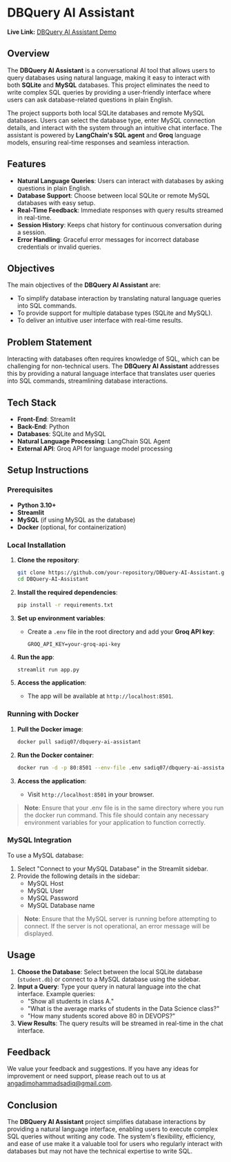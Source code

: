 # DBQuery AI Assistant

**Live Link:** [DBQuery AI Assistant Demo](https://dbquery-ai-assistant.streamlit.app/)

## Overview

The **DBQuery AI Assistant** is a conversational AI tool that allows users to query databases using natural language, making it easy to interact with both **SQLite** and **MySQL** databases. This project eliminates the need to write complex SQL queries by providing a user-friendly interface where users can ask database-related questions in plain English.

The project supports both local SQLite databases and remote MySQL databases. Users can select the database type, enter MySQL connection details, and interact with the system through an intuitive chat interface. The assistant is powered by **LangChain's SQL agent** and **Groq** language models, ensuring real-time responses and seamless interaction.

## Features

- **Natural Language Queries**: Users can interact with databases by asking questions in plain English.
- **Database Support**: Choose between local SQLite or remote MySQL databases with easy setup.
- **Real-Time Feedback**: Immediate responses with query results streamed in real-time.
- **Session History**: Keeps chat history for continuous conversation during a session.
- **Error Handling**: Graceful error messages for incorrect database credentials or invalid queries.

## Objectives

The main objectives of the **DBQuery AI Assistant** are:
- To simplify database interaction by translating natural language queries into SQL commands.
- To provide support for multiple database types (SQLite and MySQL).
- To deliver an intuitive user interface with real-time results.

## Problem Statement

Interacting with databases often requires knowledge of SQL, which can be challenging for non-technical users. The **DBQuery AI Assistant** addresses this by providing a natural language interface that translates user queries into SQL commands, streamlining database interactions.

## Tech Stack

- **Front-End**: Streamlit
- **Back-End**: Python
- **Databases**: SQLite and MySQL
- **Natural Language Processing**: LangChain SQL Agent
- **External API**: Groq API for language model processing

## Setup Instructions

### Prerequisites

- **Python 3.10+**
- **Streamlit**
- **MySQL** (if using MySQL as the database)
- **Docker** (optional, for containerization)

### Local Installation

1. **Clone the repository**:
   ```bash
   git clone https://github.com/your-repository/DBQuery-AI-Assistant.git
   cd DBQuery-AI-Assistant


2. **Install the required dependencies**:
   ```bash
   pip install -r requirements.txt
   ```

3. **Set up environment variables**:
   - Create a `.env` file in the root directory and add your **Groq API key**:
     ```
     GROQ_API_KEY=your-groq-api-key
     ```

4. **Run the app**:
   ```bash
   streamlit run app.py
   ```

5. **Access the application**:
   - The app will be available at `http://localhost:8501`.


### Running with Docker

1. **Pull the Docker image**:
   ```bash
   docker pull sadiq07/dbquery-ai-assistant
   ```

2. **Run the Docker container**:
   ```bash
   docker run -d -p 80:8501 --env-file .env sadiq07/dbquery-ai-assistant
   ```

3. **Access the application**:
   - Visit `http://localhost:8501` in your browser.

> **Note**: Ensure that your .env file is in the same directory where you run the docker run command. This file should contain any necessary environment variables for your application to function correctly.

### MySQL Integration

To use a MySQL database:

1. Select "Connect to your MySQL Database" in the Streamlit sidebar.
2. Provide the following details in the sidebar:
   - MySQL Host
   - MySQL User
   - MySQL Password
   - MySQL Database name

> **Note**: Ensure that the MySQL server is running before attempting to connect. If the server is not operational, an error message will be displayed.

## Usage

1. **Choose the Database**: Select between the local SQLite database (`student.db`) or connect to a MySQL database using the sidebar.
2. **Input a Query**: Type your query in natural language into the chat interface. Example queries:
   - "Show all students in class A."
   - "What is the average marks of students in the Data Science class?"
   - "How many students scored above 80 in DEVOPS?"
3. **View Results**: The query results will be streamed in real-time in the chat interface.

## Feedback

We value your feedback and suggestions. If you have any ideas for improvement or need support, please reach out to us at angadimohammadsadiq@gmail.com.

## Conclusion

The **DBQuery AI Assistant** project simplifies database interactions by providing a natural language interface, enabling users to execute complex SQL queries without writing any code. The system's flexibility, efficiency, and ease of use make it a valuable tool for users who regularly interact with databases but may not have the technical expertise to write SQL.
